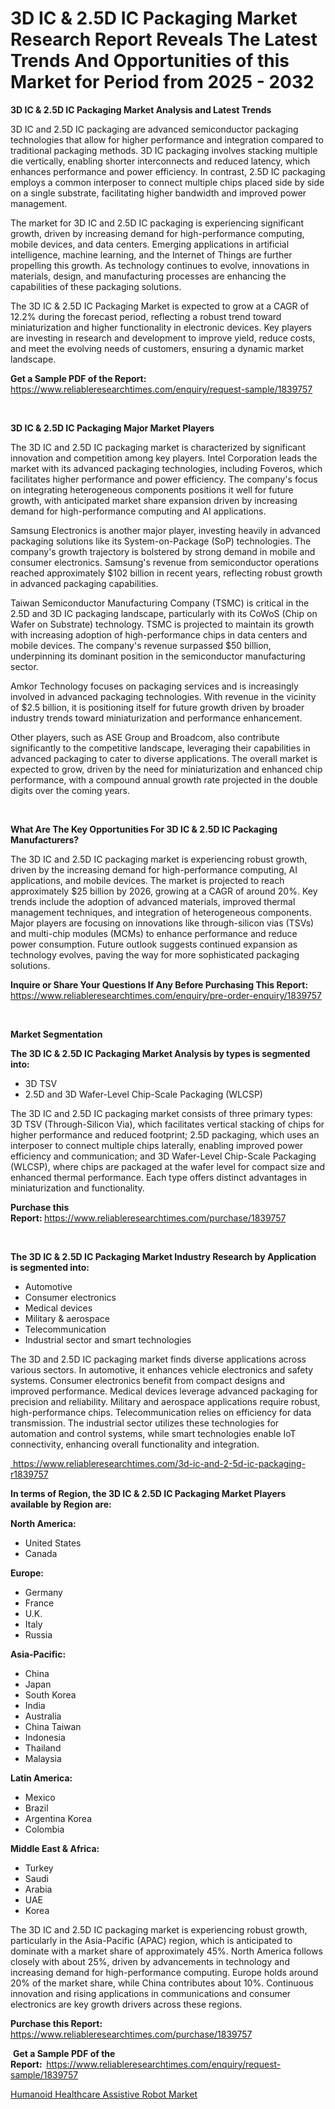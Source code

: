 <p><h1>3D IC & 2.5D IC Packaging Market Research Report Reveals The Latest Trends And Opportunities of this Market for Period from 2025 - 2032</h1></p><p><strong>3D IC & 2.5D IC Packaging Market Analysis and Latest Trends</strong></p>
<p><p>3D IC and 2.5D IC packaging are advanced semiconductor packaging technologies that allow for higher performance and integration compared to traditional packaging methods. 3D IC packaging involves stacking multiple die vertically, enabling shorter interconnects and reduced latency, which enhances performance and power efficiency. In contrast, 2.5D IC packaging employs a common interposer to connect multiple chips placed side by side on a single substrate, facilitating higher bandwidth and improved power management.</p><p>The market for 3D IC and 2.5D IC packaging is experiencing significant growth, driven by increasing demand for high-performance computing, mobile devices, and data centers. Emerging applications in artificial intelligence, machine learning, and the Internet of Things are further propelling this growth. As technology continues to evolve, innovations in materials, design, and manufacturing processes are enhancing the capabilities of these packaging solutions.</p><p>The 3D IC & 2.5D IC Packaging Market is expected to grow at a CAGR of 12.2% during the forecast period, reflecting a robust trend toward miniaturization and higher functionality in electronic devices. Key players are investing in research and development to improve yield, reduce costs, and meet the evolving needs of customers, ensuring a dynamic market landscape.</p></p>
<p><strong>Get a Sample PDF of the Report:&nbsp;</strong> <a href="https://www.reliableresearchtimes.com/enquiry/request-sample/1839757?utm_campaign=2304&utm_medium=2&utm_source=Github&utm_content=ia&utm_term=13022025&utm_id=3d-ic-25d-ic-packaging">https://www.reliableresearchtimes.com/enquiry/request-sample/1839757</a></p>
<p>&nbsp;</p>
<p><strong>3D IC & 2.5D IC Packaging Major Market Players</strong></p>
<p><p>The 3D IC and 2.5D IC packaging market is characterized by significant innovation and competition among key players. Intel Corporation leads the market with its advanced packaging technologies, including Foveros, which facilitates higher performance and power efficiency. The company's focus on integrating heterogeneous components positions it well for future growth, with anticipated market share expansion driven by increasing demand for high-performance computing and AI applications.</p><p>Samsung Electronics is another major player, investing heavily in advanced packaging solutions like its System-on-Package (SoP) technologies. The company's growth trajectory is bolstered by strong demand in mobile and consumer electronics. Samsung's revenue from semiconductor operations reached approximately $102 billion in recent years, reflecting robust growth in advanced packaging capabilities.</p><p>Taiwan Semiconductor Manufacturing Company (TSMC) is critical in the 2.5D and 3D IC packaging landscape, particularly with its CoWoS (Chip on Wafer on Substrate) technology. TSMC is projected to maintain its growth with increasing adoption of high-performance chips in data centers and mobile devices. The company's revenue surpassed $50 billion, underpinning its dominant position in the semiconductor manufacturing sector.</p><p>Amkor Technology focuses on packaging services and is increasingly involved in advanced packaging technologies. With revenue in the vicinity of $2.5 billion, it is positioning itself for future growth driven by broader industry trends toward miniaturization and performance enhancement.</p><p>Other players, such as ASE Group and Broadcom, also contribute significantly to the competitive landscape, leveraging their capabilities in advanced packaging to cater to diverse applications. The overall market is expected to grow, driven by the need for miniaturization and enhanced chip performance, with a compound annual growth rate projected in the double digits over the coming years.</p></p>
<p>&nbsp;</p>
<p><strong>What Are The Key Opportunities For 3D IC & 2.5D IC Packaging Manufacturers?</strong></p>
<p><p>The 3D IC and 2.5D IC packaging market is experiencing robust growth, driven by the increasing demand for high-performance computing, AI applications, and mobile devices. The market is projected to reach approximately $25 billion by 2026, growing at a CAGR of around 20%. Key trends include the adoption of advanced materials, improved thermal management techniques, and integration of heterogeneous components. Major players are focusing on innovations like through-silicon vias (TSVs) and multi-chip modules (MCMs) to enhance performance and reduce power consumption. Future outlook suggests continued expansion as technology evolves, paving the way for more sophisticated packaging solutions.</p></p>
<p><strong>Inquire or Share Your Questions If Any Before Purchasing This Report:</strong> <a href="https://www.reliableresearchtimes.com/enquiry/pre-order-enquiry/1839757?utm_campaign=2304&utm_medium=2&utm_source=Github&utm_content=ia&utm_term=13022025&utm_id=3d-ic-25d-ic-packaging">https://www.reliableresearchtimes.com/enquiry/pre-order-enquiry/1839757</a></p>
<p>&nbsp;</p>
<p><strong>Market Segmentation</strong></p>
<p><strong>The 3D IC & 2.5D IC Packaging Market Analysis by types is segmented into:</strong></p>
<p><ul><li>3D TSV</li><li>2.5D and 3D Wafer-Level Chip-Scale Packaging (WLCSP)</li></ul></p>
<p><p>The 3D IC and 2.5D IC packaging market consists of three primary types: 3D TSV (Through-Silicon Via), which facilitates vertical stacking of chips for higher performance and reduced footprint; 2.5D packaging, which uses an interposer to connect multiple chips laterally, enabling improved power efficiency and communication; and 3D Wafer-Level Chip-Scale Packaging (WLCSP), where chips are packaged at the wafer level for compact size and enhanced thermal performance. Each type offers distinct advantages in miniaturization and functionality.</p></p>
<p><strong>Purchase this Report:&nbsp;</strong><a href="https://www.reliableresearchtimes.com/purchase/1839757?utm_campaign=2304&utm_medium=2&utm_source=Github&utm_content=ia&utm_term=13022025&utm_id=3d-ic-25d-ic-packaging">https://www.reliableresearchtimes.com/purchase/1839757</a></p>
<p>&nbsp;</p>
<p><strong>The 3D IC & 2.5D IC Packaging Market Industry Research by Application is segmented into:</strong></p>
<p><ul><li>Automotive</li><li>Consumer electronics</li><li>Medical devices</li><li>Military & aerospace</li><li>Telecommunication</li><li>Industrial sector and smart technologies</li></ul></p>
<p><p>The 3D and 2.5D IC packaging market finds diverse applications across various sectors. In automotive, it enhances vehicle electronics and safety systems. Consumer electronics benefit from compact designs and improved performance. Medical devices leverage advanced packaging for precision and reliability. Military and aerospace applications require robust, high-performance chips. Telecommunication relies on efficiency for data transmission. The industrial sector utilizes these technologies for automation and control systems, while smart technologies enable IoT connectivity, enhancing overall functionality and integration.</p></p>
<p><a href="https://www.reliableresearchtimes.com/3d-ic-and-2-5d-ic-packaging-r1839757?utm_campaign=2304&utm_medium=2&utm_source=Github&utm_content=ia&utm_term=13022025&utm_id=3d-ic-25d-ic-packaging">&nbsp;https://www.reliableresearchtimes.com/3d-ic-and-2-5d-ic-packaging-r1839757</a></p>
<p><strong>In terms of Region, the 3D IC & 2.5D IC Packaging Market Players available by Region are:</strong></p>
<p>
    <p> <strong> North America: </strong>
        <ul>
            <li>United States</li>
            <li>Canada</li>
        </ul>
        </p> 
    <p> <strong> Europe: </strong>
        <ul>
            <li>Germany</li>
            <li>France</li>
            <li>U.K.</li>
            <li>Italy</li>
            <li>Russia</li>
        </ul>
        </p> 
    <p> <strong> Asia-Pacific: </strong>
        <ul>
            <li>China</li>
            <li>Japan</li>
            <li>South Korea</li>
            <li>India</li>
            <li>Australia</li>
            <li>China Taiwan</li>
            <li>Indonesia</li>
            <li>Thailand</li>
            <li>Malaysia</li>
        </ul>
        </p> 
    <p> <strong> Latin America: </strong>
        <ul>
            <li>Mexico</li>
            <li>Brazil</li>
            <li>Argentina Korea</li>
            <li>Colombia</li>
        </ul>
        </p> 
    <p> <strong> Middle East & Africa: </strong>
        <ul>
            <li>Turkey</li>
            <li>Saudi</li>
            <li>Arabia</li>
            <li>UAE</li>
            <li>Korea</li>
        </ul>
    </p>
    </p>
<p><p>The 3D IC and 2.5D IC packaging market is experiencing robust growth, particularly in the Asia-Pacific (APAC) region, which is anticipated to dominate with a market share of approximately 45%. North America follows closely with about 25%, driven by advancements in technology and increasing demand for high-performance computing. Europe holds around 20% of the market share, while China contributes about 10%. Continuous innovation and rising applications in communications and consumer electronics are key growth drivers across these regions.</p></p>
<p><strong>Purchase this Report: </strong><a href="https://www.reliableresearchtimes.com/purchase/1839757?utm_campaign=2304&utm_medium=2&utm_source=Github&utm_content=ia&utm_term=13022025&utm_id=3d-ic-25d-ic-packaging">https://www.reliableresearchtimes.com/purchase/1839757</a></p>
<p>&nbsp;<strong>Get a Sample PDF of the Report:&nbsp;&nbsp;</strong><a href="https://www.reliableresearchtimes.com/enquiry/request-sample/1839757?utm_campaign=2304&utm_medium=2&utm_source=Github&utm_content=ia&utm_term=13022025&utm_id=3d-ic-25d-ic-packaging">https://www.reliableresearchtimes.com/enquiry/request-sample/1839757</a></p>
<p><strong></strong></p>
<p><p><a href="https://github.com/ilonaenterline65/Market-Research-Report-List-1/blob/main/humanoid-healthcare-assistive-robot-market.md?utm_campaign=2304&utm_medium=2&utm_source=Github&utm_content=ia&utm_term=13022025&utm_id=3d-ic-25d-ic-packaging">Humanoid Healthcare Assistive Robot Market</a></p></p>